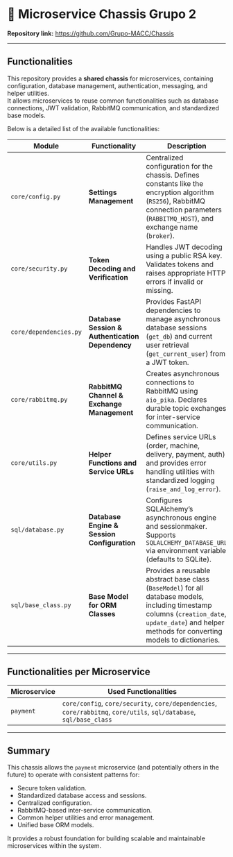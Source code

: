 # 🧩 Microservice Chassis Grupo 2

**Repository link:** https://github.com/Grupo-MACC/Chassis

---

## Functionalities

This repository provides a **shared chassis** for microservices, containing configuration, database management, authentication, messaging, and helper utilities.  
It allows microservices to reuse common functionalities such as database connections, JWT validation, RabbitMQ communication, and standardized base models.

Below is a detailed list of the available functionalities:

| **Module** | **Functionality** | **Description** |
|-------------|------------------|-----------------|
| `core/config.py` | **Settings Management** | Centralized configuration for the chassis. Defines constants like the encryption algorithm (`RS256`), RabbitMQ connection parameters (`RABBITMQ_HOST`), and exchange name (`broker`). |
| `core/security.py` | **Token Decoding and Verification** | Handles JWT decoding using a public RSA key. Validates tokens and raises appropriate HTTP errors if invalid or missing. |
| `core/dependencies.py` | **Database Session & Authentication Dependency** | Provides FastAPI dependencies to manage asynchronous database sessions (`get_db`) and current user retrieval (`get_current_user`) from a JWT token. |
| `core/rabbitmq.py` | **RabbitMQ Channel & Exchange Management** | Creates asynchronous connections to RabbitMQ using `aio_pika`. Declares durable topic exchanges for inter-service communication. |
| `core/utils.py` | **Helper Functions and Service URLs** | Defines service URLs (order, machine, delivery, payment, auth) and provides error handling utilities with standardized logging (`raise_and_log_error`). |
| `sql/database.py` | **Database Engine & Session Configuration** | Configures SQLAlchemy’s asynchronous engine and sessionmaker. Supports `SQLALCHEMY_DATABASE_URL` via environment variable (defaults to SQLite). |
| `sql/base_class.py` | **Base Model for ORM Classes** | Provides a reusable abstract base class (`BaseModel`) for all database models, including timestamp columns (`creation_date`, `update_date`) and helper methods for converting models to dictionaries. |

---

## Functionalities per Microservice

| **Microservice** | **Used Functionalities** |
|------------------|--------------------------|
| `payment` | `core/config`, `core/security`, `core/dependencies`, `core/rabbitmq`, `core/utils`, `sql/database`, `sql/base_class` |

---

## Summary

This chassis allows the `payment` microservice (and potentially others in the future) to operate with consistent patterns for:
- Secure token validation.
- Standardized database access and sessions.
- Centralized configuration.
- RabbitMQ-based inter-service communication.
- Common helper utilities and error management.
- Unified base ORM models.

It provides a robust foundation for building scalable and maintainable microservices within the system.